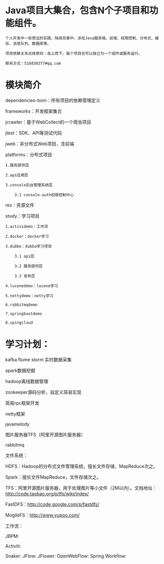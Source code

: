 # Java项目大集合，包含N个子项目和功能组件。

    个人开发中一些想法的实践，陆续完善中，涉及Java服务端、前端、权限控制、分布式、缓存、消息队列、数据库等。

    项目依赖关系总体原则：自上而下，每个项目也可以独立为一个组件或服务运行。

    联系方式：516830377#qq.com

# 模块简介

dependencies-bom：所有项目的依赖管理定义

frameworks：开发框架集合

jcrawler：基于WebCollect的一个爬虫项目

jtest：SDK、API等测试代码

jweb：非分布式Web项目，含前端

platforms：分布式项目

    1.服务提供层

    2.api应用层

    3.console后台管理系统层

        3.1 console-auth权限控制中心

res：资源文件

study：学习项目

    1.actividemo：工作流

    2.docker：docker学习

    3.dubbo：dubbo学习项目

        3.1 api层

        3.2 服务提供层

        3.3 发布层

    4.lucenedemo：lucene学习

    5.nettydemo：netty学习

    6.rabbitmqdemo

    7.springbootdemo

    8.spingcloud




# 学习计划：

kafka flume storm 实时数据采集

spark数据挖掘

hadoop离线数据管理

zookeeper源码分析，自定义简易实现

简易rpc框架开发

netty框架

javamelody

图片服务器TFS（阿里开源图片服务器）

rabbitmq



文件系统：

HDFS：Hadoop的分布式文件管理系统，擅长文件存储，MapReduce次之。

Spark：擅长文件MapReduce，文件存储次之。

TFS：阿里开源图片服务器，用于处理图片等小文件（2M以内）。文档地址：http://code.taobao.org/p/tfs/wiki/index/

FastDFS：http://code.google.com/p/fastdfs/

MogileFS：http://www.yupoo.com/



工作流：

JBPM:

Activiti:

Snaker:
JFlow:
JFlower:
OpenWebFlow:
Spring Workflow:


